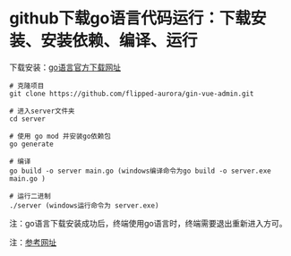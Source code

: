
# github下载go语言代码运行：下载安装、安装依赖、编译、运行
下载安装：[go语言官方下载网址](https://golang.google.cn/dl/)
```
# 克隆项目
git clone https://github.com/flipped-aurora/gin-vue-admin.git

# 进入server文件夹
cd server

# 使用 go mod 并安装go依赖包
go generate

# 编译 
go build -o server main.go (windows编译命令为go build -o server.exe main.go )

# 运行二进制
./server (windows运行命令为 server.exe)
```
注：go语言下载安装成功后，终端使用go语言时，终端需要退出重新进入方可。

注：[参考网址](https://github.com/flipped-aurora/gin-vue-admin)
